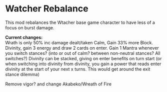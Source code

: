 # Watcher Rebalance
This mod rebalances the Wtacher base game character to have less of a focus on burst damage.

**Current changes:**  
Wrath is only 50% inc damage dealt/taken
Calm, Gain 33% more Block.
Divinity, gain 3 energy and draw 2 cards on enter.
Gain 1 Mantra whenever you switch stances? (into or out of calm? between non-neutral stances? All switches?)
Divinity can be stacked, giving on enter benefits on turn start (or when switching into divinity from divinity, you gain a power that reads enter divinity at the start of your next x turns. This would get around the exit stance dilemma)

Remove vigor? and change Akabeko/Wreath of Fire
